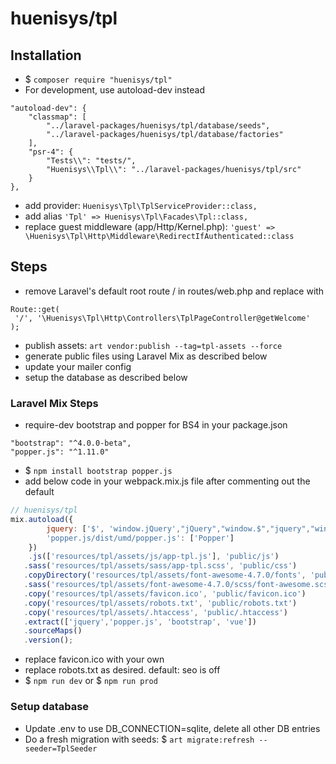 # huenisys/tpl

## Installation

- $ ``composer require "huenisys/tpl"``
- For development, use autoload-dev instead
```
"autoload-dev": {
    "classmap": [
        "../laravel-packages/huenisys/tpl/database/seeds",
        "../laravel-packages/huenisys/tpl/database/factories"
    ],
    "psr-4": {
        "Tests\\": "tests/",
        "Huenisys\\Tpl\\": "../laravel-packages/huenisys/tpl/src"
    }
},
```
- add provider: ``Huenisys\Tpl\TplServiceProvider::class,``
- add alias ``'Tpl' => Huenisys\Tpl\Facades\Tpl::class,``
- replace guest middleware (app/Http/Kernel.php): ``'guest' => \Huenisys\Tpl\Http\Middleware\RedirectIfAuthenticated::class``

## Steps

- remove Laravel's default root route / in routes/web.php and replace with
```
Route::get(
 '/', '\Huenisys\Tpl\Http\Controllers\TplPageController@getWelcome'
);
 ```
- publish assets: ``art vendor:publish --tag=tpl-assets --force``
- generate public files using Laravel Mix as described below
- update your mailer config
- setup the database as described below

### Laravel Mix Steps

- require-dev bootstrap and popper for BS4 in your package.json
```
"bootstrap": "^4.0.0-beta",
"popper.js": "^1.11.0"
```
- $ ``npm install bootstrap popper.js``
- add below code in your webpack.mix.js file after commenting out the default
```js
// huenisys/tpl
mix.autoload({
        jquery: ['$', 'window.jQuery',"jQuery","window.$","jquery","window.jquery"],
        'popper.js/dist/umd/popper.js': ['Popper']
    })
    .js(['resources/tpl/assets/js/app-tpl.js'], 'public/js')
   .sass('resources/tpl/assets/sass/app-tpl.scss', 'public/css')
   .copyDirectory('resources/tpl/assets/font-awesome-4.7.0/fonts', 'public/fonts')
   .sass('resources/tpl/assets/font-awesome-4.7.0/scss/font-awesome.scss', 'public/css')
   .copy('resources/tpl/assets/favicon.ico', 'public/favicon.ico')
   .copy('resources/tpl/assets/robots.txt', 'public/robots.txt')
   .copy('resources/tpl/assets/.htaccess', 'public/.htaccess')
   .extract(['jquery','popper.js', 'bootstrap', 'vue'])
   .sourceMaps()
   .version();
```
- replace favicon.ico with your own
- replace robots.txt as desired. default: seo is off
- $ ``npm run dev`` or $ ``npm run prod``


### Setup database

- Update .env to use DB_CONNECTION=sqlite, delete all other DB entries
- Do a fresh migration with seeds: $ ``art migrate:refresh --seeder=TplSeeder``
